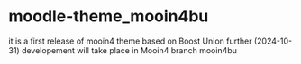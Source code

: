 moodle-theme_mooin4bu
==============================

it is a first release of mooin4 theme based on Boost Union
further (2024-10-31) developement will take place in Mooin4 branch mooin4bu